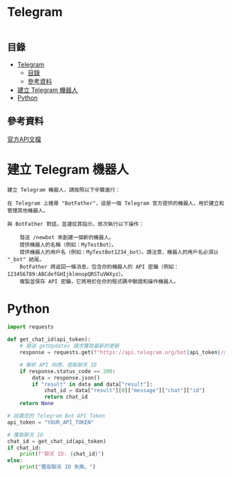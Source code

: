 # Telegram

```
```

## 目錄

- [Telegram](#telegram)
	- [目錄](#目錄)
	- [參考資料](#參考資料)
- [建立 Telegram 機器人](#建立-telegram-機器人)
- [Python](#python)

## 參考資料

[官方API文檔](https://core.telegram.org/bots/api)

# 建立 Telegram 機器人

```
建立 Telegram 機器人，請按照以下步驟進行：

在 Telegram 上搜尋 "BotFather"，這是一個 Telegram 官方提供的機器人，用於建立和管理其他機器人。

與 BotFather 對話，並遵從其指示，依次執行以下操作：

	發送 /newbot 來創建一個新的機器人。
	提供機器人的名稱（例如：MyTestBot）。
	提供機器人的用戶名（例如：MyTestBot1234_bot）。請注意，機器人的用戶名必須以 "_bot" 結尾。
	BotFather 將返回一條消息，包含你的機器人的 API 密鑰（例如：123456789:ABCdefGHIjklmnopQRSTuVWXyz）。
	複製並保存 API 密鑰，它將用於在你的程式碼中驗證和操作機器人。
```

# Python

```Python
import requests

def get_chat_id(api_token):
    # 發送 getUpdates 請求獲取最新的更新
    response = requests.get(f"https://api.telegram.org/bot{api_token}/getUpdates")

    # 解析 API 响應，提取聊天 ID
    if response.status_code == 200:
        data = response.json()
        if "result" in data and data["result"]:
            chat_id = data["result"][0]["message"]["chat"]["id"]
            return chat_id
    return None

# 設置您的 Telegram Bot API Token
api_token = "YOUR_API_TOKEN"

# 獲取聊天 ID
chat_id = get_chat_id(api_token)
if chat_id:
    print(f"聊天 ID: {chat_id}")
else:
    print("獲取聊天 ID 失敗。")
```